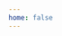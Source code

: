 ```yaml
---
home: false
---
```


<template>
  <div>
    <div class="titleContainer">
      <h1>
        기록보다
        <br/>생각을
      </h1>
      <div class="infoContainer">
        <div class="name">⠎⠕⠝⠀⠚⠊⠝⠎⠥</div>
            <div style="text-align: right">
                <p><a href="https://github.com/rhange" target="_blank">GitHub</a></p>
                <p><a href="https://rhange.tistory.com" target="_blank">Tistory</a></p>
                <p><a href="https://rhange.gatsbyjs.io/" target="_blank">Blog</a></p>
            </div>
      </div>
    </div>
  </div>
</template>

<style>
@font-face {
    font-family: 'SLEIGothicTTF';
    src: url('https://cdn.jsdelivr.net/gh/projectnoonnu/noonfonts_2104@1.0/SLEIGothicTTF.woff') format('woff');
    font-weight: normal;
    font-style: normal;
}
.infoContainer {
  text-align: right;
}
h1 {
  font-family: "SLEIGothicTTF", cursive;
  font-weight: 400;
  border-bottom: 8px solid #0096FF;
  word-break: keep-all;
  font-size: 4rem;
  margin-bottom:3px;
}
.name {
  font-weight: 900;
  font-size: 2rem;
}
ul {
  list-style: none;
  line-height: 1.5rem;
}
@media (max-width: 550px) {
  h1 {
    font-size: 4.4rem;
  }
  .name {
    font-size: 1.7rem;
  }
}
@media (max-width: 430px) {
  h1 {
    font-size: 3.4rem;
  }
}
</style>

